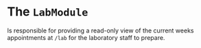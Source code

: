 # The `LabModule`

Is responsible for providing a read-only view of the current weeks appointments at
`/lab` for the laboratory staff to prepare.
